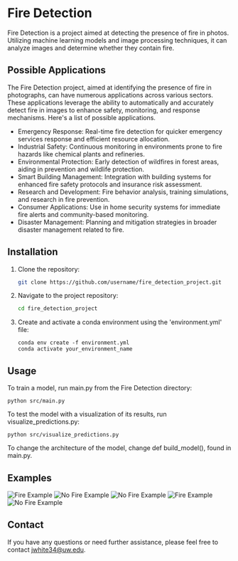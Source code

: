 # Fire Detection

Fire Detection is a project aimed at detecting the presence of fire in photos. Utilizing machine learning models and
image processing techniques, it can analyze images and determine whether they contain fire.

## Possible Applications

The Fire Detection project, aimed at identifying the presence of fire in photographs, can have numerous applications
across various sectors. These applications leverage the ability to automatically and accurately detect fire in images to
enhance safety, monitoring, and response mechanisms. Here's a list of possible applications.

- Emergency Response: Real-time fire detection for quicker emergency services response and efficient resource
  allocation.
- Industrial Safety: Continuous monitoring in environments prone to fire hazards like chemical plants and refineries.
- Environmental Protection: Early detection of wildfires in forest areas, aiding in prevention and wildlife protection.
- Smart Building Management: Integration with building systems for enhanced fire safety protocols and insurance risk
  assessment.
- Research and Development: Fire behavior analysis, training simulations, and research in fire prevention.
- Consumer Applications: Use in home security systems for immediate fire alerts and community-based monitoring.
- Disaster Management: Planning and mitigation strategies in broader disaster management related to fire.

## Installation

1. Clone the repository:
   ```bash
   git clone https://github.com/username/fire_detection_project.git
   ```


2. Navigate to the project repository:
    ```bash
    cd fire_detection_project
    ```

3. Create and activate a conda environment using the 'environment.yml' file:
    ```
    conda env create -f environment.yml
    conda activate your_environment_name
    ```

## Usage

To train a model, run main.py from the Fire Detection directory:

    python src/main.py

To test the model with a visualization of its results, run visualize_predictions.py:

    python src/visualize_predictions.py

To change the architecture of the model, change def build_model(), found in main.py.

## Examples

![Fire Example](examples/Figure_1.png?raw=true "Fire Correctly Predicted")
![No Fire Example](examples/Figure_2.png?raw=true "Fire Incorrectly Predicted")
![No Fire Example](examples/Figure_3.png?raw=true "No Fire Correctly Predicted")
![Fire Example](examples/Figure_4.png?raw=true "Fire Correctly Predicted")
![No Fire Example](examples/Figure_5.png?raw=true "No Fire Correctly Predicted")

## Contact

If you have any questions or need further assistance, please feel free to
contact [jwhite34@uw.edu](mailto:jwhite34@uw.edu).
